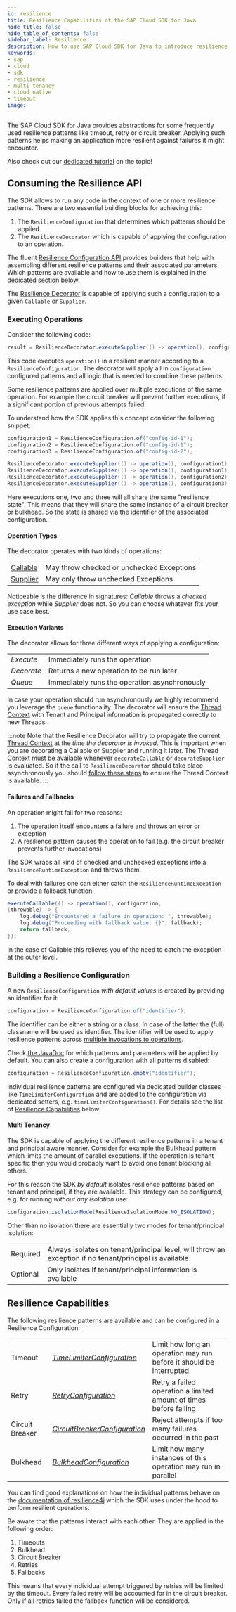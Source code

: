 ```yaml
---
id: resilience
title: Resilience Capabilities of the SAP Cloud SDK for Java
hide_title: false
hide_table_of_contents: false
sidebar_label: Resilience
description: How to use SAP Cloud SDK for Java to introduce resilience patterns into your application.
keywords:
- sap
- cloud
- sdk
- resilience
- multi tenancy
- cloud native
- timeout
image:
---
```


The SAP Cloud SDK for Java provides abstractions for some frequently used resilience patterns like timeout, retry or circuit breaker.
Applying such patterns helps making an application more resilient against failures it might encounter.

Also check out our [dedicated tutorial](https://developers.sap.com/tutorials/s4sdk-resilience.html) on the topic!

## Consuming the Resilience API

The SDK allows to run any code in the context of one or more resilience patterns.
There are two essential building blocks for achieving this:

1. The `ResilienceConfiguration` that determines which patterns should be applied.
2. The `ResilienceDecorator` which is capable of applying the configuration to an operation.

The fluent [Resilience Configuration API](https://help.sap.com/http.svc/rc/b579bf8578954412aea2b458e8452201/1.0/en-US/com/sap/cloud/sdk/cloudplatform/resilience/ResilienceConfiguration.html) provides builders that help with assembling different resilience patterns and their associated parameters.
Which patterns are available and how to use them is explained in the [dedicated section below](#building-a-resilience-configuration).

The [Resilience Decorator](https://help.sap.com/http.svc/rc/b579bf8578954412aea2b458e8452201/1.0/en-US/com/sap/cloud/sdk/cloudplatform/resilience/ResilienceDecorator.html) is capable of applying such a configuration to a given `Callable` or `Supplier`.

### Executing Operations

Consider the following code:

```java
result = ResilienceDecorator.executeSupplier(() -> operation(), configuration);
```

This code executes `operation()` in a resilient manner according to a `ResilienceConfiguration`.
The decorator will apply all in `configuration` configured patterns and all logic that is needed to combine these patterns.

Some resilience patterns are applied over multiple executions of the same operation.
For example the circuit breaker will prevent further executions, if a significant portion of previous attempts failed.

To understand how the SDK applies this concept consider the following snippet:

```java
configuration1 = ResilienceConfiguration.of("config-id-1");
configuration2 = ResilienceConfiguration.of("config-id-1");
configuration3 = ResilienceConfiguration.of("config-id-2");

ResilienceDecorator.executeSupplier(() -> operation(), configuration1);
ResilienceDecorator.executeSupplier(() -> operation(), configuration1);
ResilienceDecorator.executeSupplier(() -> operation(), configuration2);
ResilienceDecorator.executeSupplier(() -> operation(), configuration3);
```

Here executions one, two and three will all share the same "resilience state".
This means that they will share the same instance of a circuit breaker or bulkhead.
So the state is shared via [the identifier](#building-a-resilience-configuration) of the associated configuration.

#### Operation Types

The decorator operates with two kinds of operations:

<!-- Markdown doesn't allow tables without headers, thus the inline HTML -->
<table><tbody>
<tr>
    <td><a href="https://docs.oracle.com/javase/8/docs/api/java/util/concurrent/Callable.html">Callable</a></td>
    <td>May throw checked or unchecked Exceptions</td>
</tr><tr>
    <td><a href="https://docs.oracle.com/javase/8/docs/api/java/util/function/Supplier.html">Supplier</a></td><td>May only throw unchecked Exceptions</td>
</tr>
</tbody></table>

Noticeable is the difference in signatures: _Callable_ throws a _checked exception_ while _Supplier_ does not.
So you can choose whatever fits your use case best.

#### Execution Variants

The decorator allows for three different ways of applying a configuration: 

<table><tbody>
<tr>
    <td><em>Execute</em></td>
    <td>Immediately runs the operation</td>
</tr><tr>
    <td><em>Decorate</em></td>
    <td>Returns a new operation to be run later</td>
</tr><tr>
    <td><em>Queue</em></td>
    <td>Immediately runs the operation asynchronously</td>
</tr>
</tbody></table>

In case your operation should run asynchronously we highly recommend you leverage the `queue` functionality. The decorator will ensure the [Thread Context](../multi-tenancy/thread-context.md) with Tenant and Principal information is propagated correctly to new Threads.

:::note
Note that the Resilience Decorator will try to propagate the current [Thread Context](../multi-tenancy/thread-context.md) at the _time the decorator is invoked_. This is important when you are decorating a Callable or Supplier and running it later. The Thread Context must be available whenever `decorateCallable` or `decorateSupplier` is evaluated. So if the call to `ResilienceDecorator` should take place asynchronously you should [follow these steps](../multi-tenancy/thread-context.md#running-asynchronous-operations) to ensure the Thread Context is available.
:::

#### Failures and Fallbacks

An operation might fail for two reasons:

1. The operation itself encounters a failure and throws an error or exception
2. A resilience pattern causes the operation to fail (e.g. the circuit breaker prevents further invocations)

The SDK wraps all kind of checked and unchecked exceptions into a `ResilienceRuntimeException` and throws them.

To deal with failures one can either catch the `ResilienceRuntimeException` or provide a fallback function:

```java
executeCallable(() -> operation(), configuration,
(throwable) -> {
    log.debug("Encountered a failure in operation: ", throwable);
    log.debug("Proceeding with fallback value: {}", fallback);
    return fallback;
});
```

In the case of Callable this relieves you of the need to catch the exception at the outer level.

### Building a Resilience Configuration

A new `ResilienceConfiguration` _with default values_ is created by providing an identifier for it:

```java
configuration = ResilienceConfiguration.of("identifier");
```

The identifier can be either a string or a class.
In case of the latter the (full) classname will be used as identifier.
The identifier will be used to apply resilience patterns across [multiple invocations to operations](#executing-operations).

Check [the JavaDoc](https://help.sap.com/http.svc/rc/b579bf8578954412aea2b458e8452201/1.0/en-US/com/sap/cloud/sdk/cloudplatform/resilience/ResilienceConfiguration.html#of-java.lang.String-) for which patterns and parameters will be applied by default.
You can also create a configuration with all patterns disabled:

```java
configuration = ResilienceConfiguration.empty("identifier");
```

Individual resilience patterns are configured via dedicated builder classes like `TimeLimiterConfiguration` and are added to the configuration via dedicated setters, e.g. `timeLimiterConfiguration()`.
For details see the list of [Resilience Capabilities](#resilience-capabilities) below.

#### Multi Tenancy

The SDK is capable of applying the different resilience patterns in a tenant and principal aware manner.
Consider for example the Bulkhead pattern which limits the amount of parallel executions.
If the operation is tenant specific then you would probably want to avoid one tenant blocking all others.

For this reason the SDK _by default_ isolates resilience patterns based on tenant and principal, if they are available.
This strategy can be configured, e.g. for running _without any isolation_ use:

```java
configuration.isolationMode(ResilienceIsolationMode.NO_ISOLATION);
```

Other than no isolation there are essentially two modes for tenant/principal isolation:

<table><tbody>
<tr>
    <td>Required</td>
    <td>Always isolates on tenant/principal level, will throw an exception if no tenant/principal is available</td>
</tr><tr>
    <td>Optional</td>
    <td>Only isolates if tenant/principal information is available</td>
</tr>
</tbody></table>

## Resilience Capabilities

The following resilience patterns are available and can be configured in a Resilience Configuration:

<table><tbody>
<tr>
    <td>Timeout</td>
    <td><em><a href="https://help.sap.com/http.svc/rc/b579bf8578954412aea2b458e8452201/1.0/en-US/com/sap/cloud/sdk/cloudplatform/resilience/ResilienceConfiguration.TimeLimiterConfiguration.html">TimeLimiterConfiguration</a></em></td>
    <td>Limit how long an operation may run before it should be interrupted</td>
</tr><tr>
    <td>Retry</td>
    <td><em><a href="https://help.sap.com/http.svc/rc/b579bf8578954412aea2b458e8452201/1.0/en-US/com/sap/cloud/sdk/cloudplatform/resilience/ResilienceConfiguration.RetryConfiguration.html">RetryConfiguration</a></em></td>
    <td>Retry a failed operation a limited amount of times before failing</td>
</tr><tr>
    <td>Circuit Breaker</td>
    <td><em><a href="https://help.sap.com/http.svc/rc/b579bf8578954412aea2b458e8452201/1.0/en-US/com/sap/cloud/sdk/cloudplatform/resilience/ResilienceConfiguration.CircuitBreakerConfiguration.html">CircuitBreakerConfiguration</a></em></td>
    <td>Reject attempts if too many failures occurred in the past</td>
</tr><tr>
    <td>Bulkhead</td>
    <td><em><a href="https://help.sap.com/http.svc/rc/b579bf8578954412aea2b458e8452201/1.0/en-US/com/sap/cloud/sdk/cloudplatform/resilience/ResilienceConfiguration.BulkheadConfiguration.html">BulkheadConfiguration</a></em></td>
    <td>Limit how many instances of this operation may run in parallel</td>
</tr>
</tbody></table>

<!-- Caching is not documented yet, leave it out for now
<tr>
    <td><em>Caching</em></td>
    <td><em><a href="https://help.sap.com/http.svc/rc/b579bf8578954412aea2b458e8452201/1.0/en-US/com/sap/cloud/sdk/cloudplatform/resilience/ResilienceConfiguration.CacheConfiguration.html">CacheConfiguration</a></em></td>
    <td>Enables caching. See the dedicated article on caching.</td> 
</tr>
-->

You can find good explanations on how the individual patterns behave on the [documentation of resilience4j](https://resilience4j.readme.io/docs/) which the SDK uses under the hood to perform resilient operations.

Be aware that the patterns interact with each other. They are applied in the following order:

1. Timeouts
2. Bulkhead
3. Circuit Breaker
4. Retries
5. Fallbacks

This means that every individual attempt triggered by retries will be limited by the timeout.
Every failed retry will be accounted for in the circuit breaker.
Only if all retries failed the fallback function will be considered.
